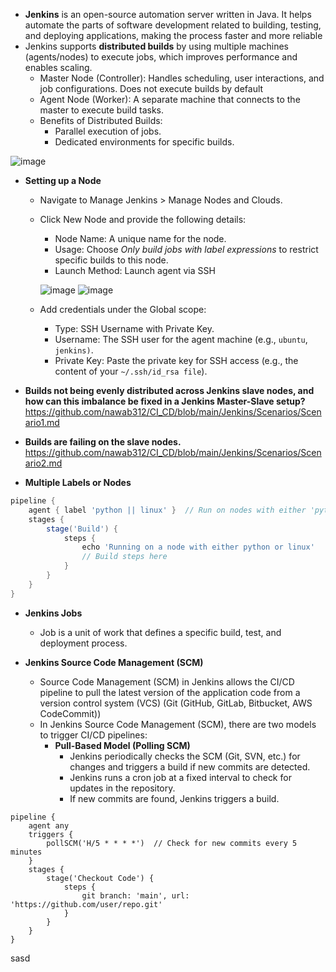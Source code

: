 - **Jenkins** is an open-source automation server written in Java. It helps automate the parts of software development related to building, testing, and deploying applications, making the process faster and more reliable
- Jenkins supports **distributed builds** by using multiple machines (agents/nodes) to execute jobs, which improves performance and enables scaling.
  - Master Node (Controller): Handles scheduling, user interactions, and job configurations. Does not execute builds by default
  - Agent Node (Worker): A separate machine that connects to the master to execute build tasks.
  - Benefits of Distributed Builds:
    - Parallel execution of jobs.
    - Dedicated environments for specific builds.

![image](https://github.com/user-attachments/assets/94b7ee97-76f1-41ed-afb9-a4a1aabbd9fa)

- **Setting up a Node**
  - Navigate to Manage Jenkins > Manage Nodes and Clouds.
  - Click New Node and provide the following details:
    - Node Name: A unique name for the node.
    - Usage: Choose *Only build jobs with label expressions* to restrict specific builds to this node.
    - Launch Method: Launch agent via SSH

    ![image](https://github.com/user-attachments/assets/ea87203d-54b3-44c9-b417-76a94de2b3b8)  ![image](https://github.com/user-attachments/assets/240454c1-b870-4cb9-ae0d-3cdf1a4466c3)

  - Add credentials under the Global scope:
    - Type: SSH Username with Private Key.
    - Username: The SSH user for the agent machine (e.g., `ubuntu`, `jenkins)`.
    - Private Key: Paste the private key for SSH access (e.g., the content of your `~/.ssh/id_rsa file`).
   
- **Builds not being evenly distributed across Jenkins slave nodes, and how can this imbalance be fixed in a Jenkins Master-Slave setup?** https://github.com/nawab312/CI_CD/blob/main/Jenkins/Scenarios/Scenario1.md
- **Builds are failing on the slave nodes.** https://github.com/nawab312/CI_CD/blob/main/Jenkins/Scenarios/Scenario2.md

- **Multiple Labels or Nodes**
```groovy
pipeline {
    agent { label 'python || linux' }  // Run on nodes with either 'python' or 'linux'
    stages {
        stage('Build') {
            steps {
                echo 'Running on a node with either python or linux'
                // Build steps here
            }
        }
    }
}
```

- **Jenkins Jobs**
  - Job is a unit of work that defines a specific build, test, and deployment process.

- **Jenkins Source Code Management (SCM)**
  - Source Code Management (SCM) in Jenkins allows the CI/CD pipeline to pull the latest version of the application code from a version control system (VCS) (Git (GitHub, GitLab, Bitbucket, AWS CodeCommit))
  - In Jenkins Source Code Management (SCM), there are two models to trigger CI/CD pipelines:
    - **Pull-Based Model (Polling SCM)**
      - Jenkins periodically checks the SCM (Git, SVN, etc.) for changes and triggers a build if new commits are detected.
      - Jenkins runs a cron job at a fixed interval to check for updates in the repository.
      - If new commits are found, Jenkins triggers a build.
```grrovy
pipeline {
    agent any
    triggers {
        pollSCM('H/5 * * * *')  // Check for new commits every 5 minutes
    }
    stages {
        stage('Checkout Code') {
            steps {
                git branch: 'main', url: 'https://github.com/user/repo.git'
            }
        }
    }
}
```
sasd



